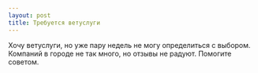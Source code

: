 ```yaml
---
layout: post 
title: Требуется ветуслуги 
--- 
```

Хочу ветуслуги, но уже пару недель не могу определиться с выбором. Компаний в городе не так много, но отзывы не радуют. Помогите советом.